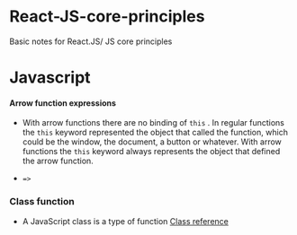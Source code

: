 # React-JS-core-principles
Basic notes for React.JS/ JS core principles
# Javascript 

#### Arrow function expressions

- With arrow functions there are no binding of `this` . In regular functions the `this` keyword represented the object that called the function, which could be the window, the document, a button or whatever. With arrow functions the `this` keyword always represents the object that defined the arrow function.

- `=>` 

### Class function

- A JavaScript class is a type of function
[Class reference](https://developer.mozilla.org/en-US/docs/Web/JavaScript/Reference/Classes)

